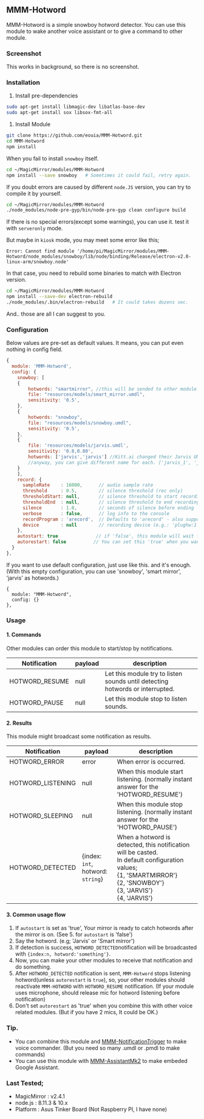 ## MMM-Hotword
MMM-Hotword is a simple snowboy hotword detector.
You can use this module to wake another voice assistant or to give a command to other module.

### Screenshot
This works in background, so there is no screenshot.

### Installation

1. Install pre-dependencies
```sh
sudo apt-get install libmagic-dev libatlas-base-dev
sudo apt-get install sox libsox-fmt-all
```
1. Install Module
```sh
git clone https://github.com/eouia/MMM-Hotword.git
cd MMM-Hotword
npm install
```
When you fail to install `snowboy` itself. 
```sh
cd ~/MagicMirror/modules/MMM-Hotword
npm install --save snowboy   # Sometimes it could fail, retry again.
```
If you doubt errors are caused by different `node.JS` version, you can try to compile it by yourself.
```sh
cd ~/MagicMirror/modules/MMM-Hotword
./node_modules/node-pre-gyp/bin/node-pre-gyp clean configure build
```

If there is no special errors(except some warnings), you can use it. test it with `serveronly` mode.

But maybe in `kiosk` mode, you may meet some error like this;
```
Error: Cannot find module '/home/pi/MagicMirror/modules/MMM-Hotword/node_modules/snowboy/lib/node/binding/Release/electron-v2.0-linux-arm/snowboy.node'
```
In that case, you need to rebuild some binaries to match with Electron version.
```sh
cd ~/MagicMirror/modules/MMM-Hotword
npm install --save-dev electron-rebuild
./node_modules/.bin/electron-rebuild   # It could takes dozens sec.
```
And.. those are all I can suggest to you. 

### Configuration
Below values are pre-set as default values. It means, you can put even nothing in config field.
```javascript
{
  module: 'MMM-Hotword',
  config: {
    snowboy: [
	{
		hotwords: "smartmirror", //this will be sended to other module for distinguishing which hotword is detected.
		file: "resources/models/smart_mirror.umdl",
		sensitivity: '0.5',
	},
	{
		hotwords: "snowboy",
		file: "resources/models/snowboy.umdl",
		sensitivity: '0.5',
	},
	{
		file: 'resources/models/jarvis.umdl',
		sensitivity: '0.8,0.80',
		hotwords: ['jarvis','jarvis'] //Kitt.ai changed their Jarvis UMDL, it has 2 models in one file. So weird.
		//anyway, you can give different name for each. ['jarvis_1', 'jarvis_2']. Even though I think this is useless.
	}
    ],
    record: {
      sampleRate    : 16000,      // audio sample rate
      threshold     : 0.5,        // silence threshold (rec only)
      thresholdStart: null,       // silence threshold to start recording, overrides threshold (rec only)
      thresholdEnd  : null,       // silence threshold to end recording, overrides threshold (rec only)
      silence       : 1.0,        // seconds of silence before ending
      verbose       : false,      // log info to the console
      recordProgram : 'arecord',  // Defaults to 'arecord' - also supports 'rec' and 'sox'
      device        : null        // recording device (e.g.: 'plughw:1')
    },
    autostart: true              // if 'false', this module will wait for 'HOTWORD_RESUME' notification to start hotwords detection at the beginning.
    autorestart: false          // You can set this 'true' when you want this module to go back to listening mode automatically again after hotword is detected. But use this carefully when your other modules are using microphone or speaker.
  }
},

```

If you want to use default configuration, just use like this. and it's enough.
(With this empty configuration, you can use 'snowboy', 'smart mirror', 'jarvis' as hotwords.)

```
{
  module: "MMM-Hotword",
  config: {}
},
```

### Usage

#### 1. Commands
Other modules can order this module to start/stop by notifications.

|Notification| payload| description
|---|---|---|
|HOTWORD_RESUME | null | Let this module try to listen sounds until detecting hotwords or interrupted.
|HOTWORD_PAUSE | null | Let this module stop to listen sounds.

#### 2. Results
This module might broadcast some notification as results.

|Notification|payload|description
|---|---|---|
|HOTWORD_ERROR | error | When error is occurred.
|HOTWORD_LISTENING | null | When this module start listening. (normally instant answer for the 'HOTWORD_RESUME')
|HOTWORD_SLEEPING | null | When this module stop listening. (normally instant answer for the 'HOTWORD_PAUSE')
|HOTWORD_DETECTED | {index: `int`, hotword: `string`} | When a hotword is detected, this notification will be casted. <br> In default configuration values;<br>{1, 'SMARTMIRROR'}<br>{2, 'SNOWBOY'}<br>{3, 'JARVIS'}<br>{4, 'JARVIS'}

#### 3. Common usage flow
1. If `autostart` is set as 'true', Your mirror is ready to catch hotwords after the mirror is on. (See 5. for `autostart` is 'false')
2. Say the hotword. (e.g; 'Jarvis' or 'Smart mirror')
3. If detection is success, `HOTWORD_DETECTED`notification will be broadcasted with `{index:n, hotword:'something'}`.
4. Now, you can make your other modules to receive that notification and do something.
5. After `HOTWORD_DETECTED` notification is sent, `MMM-Hotword` stops listening hotword(unless `autorestart` is `true`), so, your other modules should reactivate `MMM-HOTWORD` with `HOTWORD_RESUME` notification. (If your module uses microphone, should release mic for hotword listening before notification)
6. Don't set `autorestart` as 'true' when you combine this with other voice related modules. (But if you have 2 mics, It could be OK.)

### Tip.
- You can combine this module and [MMM-NotificationTrigger](https://github.com/eouia/MMM-NotificationTrigger) to make voice commander. (But you need so many .umdl or .pmdl to make commands)
- You can use this module with [MMM-AssistantMk2](https://github.com/eouia/MMM-AssistantMk2) to make embeded Google Assistant. 


### Last Tested;
- MagicMirror : v2.4.1
- node.js : 8.11.3 & 10.x
- Platform : Asus Tinker Board (Not Raspberry PI, I have none)
